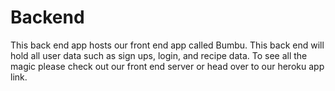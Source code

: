 # Backend
This back end app hosts our front end app called Bumbu. This back end will hold all user data such as sign ups, login, and recipe data. To see all the magic please check out our front end server or head over to our heroku app link.